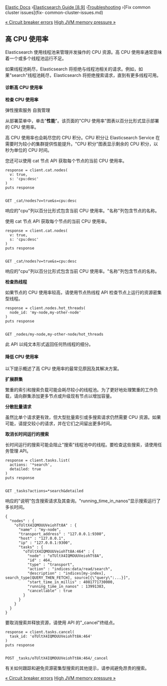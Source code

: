 

[Elastic Docs](/guide/) ›[Elasticsearch Guide [8.9]](index.md)
›[Troubleshooting](troubleshooting.md) ›[Fix common cluster issues](fix-
common-cluster-issues.md)

[« Circuit breaker errors](circuit-breaker-errors.md) [High JVM memory
pressure »](high-jvm-memory-pressure.md)

## 高 CPU 使用率

Elasticsearch 使用线程池来管理并发操作的 CPU 资源。高 CPU 使用率通常意味着一个或多个线程池运行不足。

如果线程池耗尽，Elasticsearch 将拒绝与线程池相关的请求。例如，如果"search"线程池耗尽，Elasticsearch 将拒绝搜索请求，直到有更多线程可用。

#### 诊断高 CPU 使用率

**检查 CPU 使用率**

弹性搜索服务 自我管理

从部署菜单中，单击"**性能**"。该页面的"CPU 使用率"图表以百分比形式显示部署的 CPU 使用率。

高 CPU 使用率也会耗尽您的 CPU 积分。CPU 积分让 Elasticsearch Service 在需要时为较小的集群提供性能提升。"CPU 积分"图表显示剩余的 CPU 积分，以秒为单位的 CPU 时间。

您还可以使用 cat 节点 API 获取每个节点的当前 CPU 使用率。

    
    
    response = client.cat.nodes(
      v: true,
      s: 'cpu:desc'
    )
    puts response
    
    
    GET _cat/nodes?v=true&s=cpu:desc

响应的"cpu"列以百分比形式包含当前 CPU 使用率。"名称"列包含节点的名称。

使用 cat 节点 API 获取每个节点的当前 CPU 使用率。

    
    
    response = client.cat.nodes(
      v: true,
      s: 'cpu:desc'
    )
    puts response
    
    
    GET _cat/nodes?v=true&s=cpu:desc

响应的"cpu"列以百分比形式包含当前 CPU 使用率。"名称"列包含节点的名称。

**检查热线程**

如果节点的 CPU 使用率较高，请使用节点热线程 API 检查节点上运行的资源密集型线程。

    
    
    response = client.nodes.hot_threads(
      node_id: 'my-node,my-other-node'
    )
    puts response
    
    
    GET _nodes/my-node,my-other-node/hot_threads

此 API 以纯文本形式返回任何热线程的细分。

#### 降低 CPU 使用率

以下提示概述了高 CPU 使用率的最常见原因及其解决方案。

**扩展群集**

繁重的索引和搜索负载可能会耗尽较小的线程池。为了更好地处理繁重的工作负载，请向群集添加更多节点或升级现有节点以增加容量。

**分散批量请求**

虽然比单个请求更有效，但大型批量索引或多搜索请求仍然需要 CPU 资源。如果可能，请提交较小的请求，并在它们之间留出更多时间。

**取消长时间运行的搜索**

长时间运行的搜索可能会阻止"搜索"线程池中的线程。要检查这些搜索，请使用任务管理 API。

    
    
    response = client.tasks.list(
      actions: '*search',
      detailed: true
    )
    puts response
    
    
    GET _tasks?actions=*search&detailed

响应的"说明"包含搜索请求及其查询。"running_time_in_nanos"显示搜索运行了多长时间。

    
    
    {
      "nodes" : {
        "oTUltX4IQMOUUVeiohTt8A" : {
          "name" : "my-node",
          "transport_address" : "127.0.0.1:9300",
          "host" : "127.0.0.1",
          "ip" : "127.0.0.1:9300",
          "tasks" : {
            "oTUltX4IQMOUUVeiohTt8A:464" : {
              "node" : "oTUltX4IQMOUUVeiohTt8A",
              "id" : 464,
              "type" : "transport",
              "action" : "indices:data/read/search",
              "description" : "indices[my-index], search_type[QUERY_THEN_FETCH], source[{\"query\":...}]",
              "start_time_in_millis" : 4081771730000,
              "running_time_in_nanos" : 13991383,
              "cancellable" : true
            }
          }
        }
      }
    }

要取消搜索并释放资源，请使用 API 的"_cancel"终结点。

    
    
    response = client.tasks.cancel(
      task_id: 'oTUltX4IQMOUUVeiohTt8A:464'
    )
    puts response
    
    
    POST _tasks/oTUltX4IQMOUUVeiohTt8A:464/_cancel

有关如何跟踪和避免资源密集型搜索的其他提示，请参阅避免昂贵的搜索。

[« Circuit breaker errors](circuit-breaker-errors.md) [High JVM memory
pressure »](high-jvm-memory-pressure.md)
